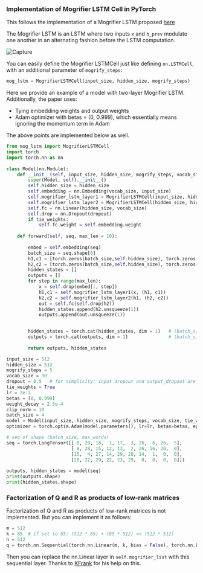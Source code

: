 ### Implementation of Mogrifier LSTM Cell in PyTorch
This follows the implementation of a Mogrifier LSTM proposed [here](https://arxiv.org/pdf/1909.01792.pdf)

The Mogrifier LSTM is an LSTM where two inputs `x` and `h_prev` modulate one another in an alternating fashion before the LSTM computation.

![Capture](https://user-images.githubusercontent.com/30661597/71353181-437f2080-25b3-11ea-97e6-fd52c796ad64.PNG)

You can easily define the Mogrifier LSTMCell just like defining `nn.LSTMCell`, with an additional parameter of `mogrify_steps`:
```python
mog_lstm = MogrifierLSTMCell(input_size, hidden_size, mogrify_steps)
```

Here we provide an example of a model with two-layer Mogrifier LSTM. Additionally, the paper uses:
- Tying embedding weights and output weights
- Adam optimizer with betas = (0, 0.999), which essentially means ignoring the momentum term in Adam

The above points are implemented below as well.

```python
from mog_lstm import MogrifierLSTMCell
import torch
import torch.nn as nn
        
class Model(nn.Module):
    def __init__(self, input_size, hidden_size, mogrify_steps, vocab_size, tie_weights, dropout):
        super(Model, self).__init__()
        self.hidden_size = hidden_size
        self.embedding = nn.Embedding(vocab_size, input_size)
        self.mogrifier_lstm_layer1 = MogrifierLSTMCell(input_size, hidden_size, mogrify_steps)
        self.mogrifier_lstm_layer2 = MogrifierLSTMCell(hidden_size, hidden_size, mogrify_steps)
        self.fc = nn.Linear(hidden_size, vocab_size)
        self.drop = nn.Dropout(dropout)
        if tie_weights:
            self.fc.weight = self.embedding.weight
        
    def forward(self, seq, max_len = 10):
        
        embed = self.embedding(seq)
        batch_size = seq.shape[0]
        h1,c1 = [torch.zeros(batch_size,self.hidden_size), torch.zeros(batch_size,self.hidden_size)]
        h2,c2 = [torch.zeros(batch_size,self.hidden_size), torch.zeros(batch_size,self.hidden_size)]
        hidden_states = []
        outputs = []
        for step in range(max_len):
            x = self.drop(embed[:, step])
            h1,c1 = self.mogrifier_lstm_layer1(x, (h1, c1))
            h2,c2 = self.mogrifier_lstm_layer2(h1, (h2, c2))
            out = self.fc(self.drop(h2))
            hidden_states.append(h2.unsqueeze(1))
            outputs.append(out.unsqueeze(1))
            

        hidden_states = torch.cat(hidden_states, dim = 1)   # (batch_size, max_len, hidden_size)
        outputs = torch.cat(outputs, dim = 1)               # (batch_size, max_len, vocab_size)
        
        return outputs, hidden_states 
```

```python
input_size = 512
hidden_size = 512
mogrify_steps = 5
vocab_size = 30  
dropout = 0.5   # for simplicity: input dropout and output_dropout are 0.5. See paper for exact values
tie_weights = True
lr = 3e-3
betas = (0, 0.999)
weight_decay = 2.5e-4
clip_norm = 10
batch_size = 4
model = Model(input_size, hidden_size, mogrify_steps, vocab_size, tie_weights, dropout)
optimizer = torch.optim.Adam(model.parameters(), lr=lr, betas=betas, eps=1e-08, weight_decay=weight_decay)

# seq of shape (batch_size, max_words)
seq = torch.LongTensor([[ 8, 29, 18,  1, 17,  3, 26,  6, 26,  5],
                        [ 8, 28, 15, 12, 13,  2, 26, 16, 20,  0],
                        [15,  4, 27, 14, 29, 28, 14,  1,  0,  0],
                        [20, 22, 29, 22, 23, 29,  0,  0,  0,  0]])
                        
outputs, hidden_states = model(seq)
print(outputs.shape)
print(hidden_states.shape)
```

### Factorization of Q and R as products of low-rank matrices
Factorization of Q and R as products of low-rank matrices is not implemented. But you can implement it as follows:

```python
m = 512 
k = 85  # if set to 85: (512 * 85) + (85 * 512) << (512 * 512)
n = 512  
q = torch.nn.Sequential(torch.nn.Linear(m, k, bias = False), torch.nn.Linear(k, n, bias = False))
```
Then you can replace the nn.Linear layer in `self.mogrifier_list` with this sequential layer.
Thanks to [KFrank](https://discuss.pytorch.org/u/KFrank) for his help on this. 

